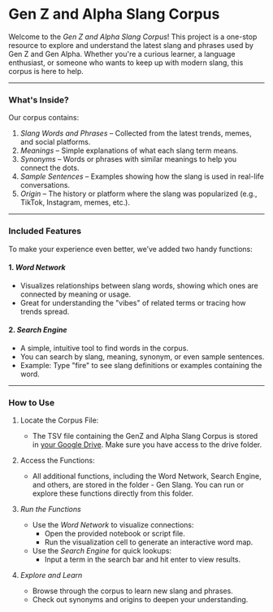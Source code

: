 # Gen Z and Alpha Slang Corpus    
Welcome to the *Gen Z and Alpha Slang Corpus*! This project is a one-stop resource to explore and understand the latest slang and phrases used by Gen Z and Gen Alpha. Whether you're a curious learner, a language enthusiast, or someone who wants to keep up with modern slang, this corpus is here to help.  

---

### What's Inside?  

Our corpus contains:  
1. *Slang Words and Phrases* – Collected from the latest trends, memes, and social platforms.  
2. *Meanings* – Simple explanations of what each slang term means.  
3. *Synonyms* – Words or phrases with similar meanings to help you connect the dots.  
4. *Sample Sentences* – Examples showing how the slang is used in real-life conversations.  
5. *Origin* – The history or platform where the slang was popularized (e.g., TikTok, Instagram, memes, etc.).  

---

### Included Features  

To make your experience even better, we’ve added two handy functions:  

#### 1. *Word Network*  
   - Visualizes relationships between slang words, showing which ones are connected by meaning or usage.  
   - Great for understanding the "vibes" of related terms or tracing how trends spread.  

#### 2. *Search Engine*  
   - A simple, intuitive tool to find words in the corpus.  
   - You can search by slang, meaning, synonym, or even sample sentences.  
   - Example: Type "fire" to see slang definitions or examples containing the word.  

---

### How to Use  

1. Locate the Corpus File:
   - The TSV file containing the GenZ and Alpha Slang Corpus is stored in [your Google Drive](https://drive.google.com/drive/folders/1PKc7MNt4hzV7Nr7tiSjwPm5SM9U-I9gp?usp=sharing). Make sure you have access to the drive folder.

2. Access the Functions:
   - All additional functions, including the Word Network, Search Engine, and others, are stored in the folder - Gen Slang. You can run or explore these functions directly from this folder.

3. *Run the Functions*  
   - Use the *Word Network* to visualize connections:
     - Open the provided notebook or script file.
     - Run the visualization cell to generate an interactive word map.  
   - Use the *Search Engine* for quick lookups:
     - Input a term in the search bar and hit enter to view results.  

4. *Explore and Learn*  
   - Browse through the corpus to learn new slang and phrases.  
   - Check out synonyms and origins to deepen your understanding.  
